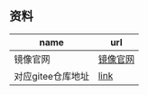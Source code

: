 ## 资料

| name              | url                                              |
| ----------------- | ------------------------------------------------ |
| 镜像官网          | [镜像官网](http://layuimini.99php.cn/)           |
| 对应gitee仓库地址 | [link](https://gitee.com/zhongshaofa/layuimini/) |

